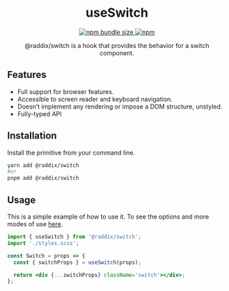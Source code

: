 <div align="center">
  <h1>useSwitch</h1>
  <a href="https://www.npmjs.com/package/@raddix/switch">
    <img alt="npm bundle size" src="https://img.shields.io/bundlephobia/min/@raddix/switch">
  </a>
  <a href="https://www.npmjs.com/package/@raddix/switch">
    <img alt="npm" src="https://img.shields.io/npm/v/@raddix/switch?color=green">
  </a>
</div>
<span></span>

<p align="center">
@raddix/switch is a hook that provides the behavior for a switch component.
</p>


## Features

- Full support for browser features.
- Accessible to screen reader and keyboard navigation.
- Doesn’t implement any rendering or impose a DOM structure, unstyled.
- Fully-typed API

## Installation

Install the primitive from your command line.

```bash
yarn add @raddix/switch
#or
pnpm add @raddix/switch
```

## Usage

This is a simple example of how to use it. To see the options and more modes of use <a href="https://www.raddix.website/docs/aria/switch">here</a>.

```jsx
import { useSwitch } from '@raddix/switch';
import './styles.scss';

const Switch = props => {
  const { switchProps } = useSwitch(props);

  return <div {...switchProps} className='switch'></div>;
};
```
